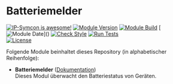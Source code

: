 # Batteriemelder

[![IP-Symcon is awesome!](https://img.shields.io/badge/IP--Symcon-6.1-blue.svg)](https://www.symcon.de)
[![Module Version](https://img.shields.io/badge/Module_Version-4.0-blue.svg)]()
[![Module Build](https://img.shields.io/badge/Module_Build-10-blue.svg)]()
[![Module Date](https://img.shields.io/badge/Module_Date-20231207_(07.12.2023)-blue.svg)]()  
[![Check Style](https://github.com/ubittner/Batteriemelder/workflows/Check%20Style/badge.svg)](https://github.com/ubittner/Batteriemelder/actions)
[![Run Tests](https://github.com/ubittner/Batteriemelder/workflows/Run%20Tests/badge.svg)](https://github.com/ubittner/Batteriemelder/actions)  
[![License](https://img.shields.io/badge/License-CC%20BY--NC--SA%204.0-green.svg)](https://creativecommons.org/licenses/by-nc-sa/4.0/)

Folgende Module beinhaltet dieses Repository (in alphabetischer Reihenfolge):

- __Batteriemelder__ ([Dokumentation](Batteriemelder))  
  Dieses Modul überwacht den Batteriestatus von Geräten.
